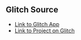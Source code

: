 
## Glitch Source
* [Link to Glitch App](https://anton-karlovskiy-device-atlas-example.glitch.me)
* [Link to Project on Glitch](https://glitch.com/~anton-karlovskiy-device-atlas-example)
